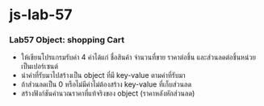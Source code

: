 # js-lab-57
### Lab57 Object: shopping Cart
- ให้เขียนโปรแกรมรับค่า 4 ค่าได้แก่ ชื่อสินค้า จำนวนที่ขาย ราคาต่อชิ้น และส่วนลดต่อชิ้นหน่วยเป็นเปอร์เซนต์
- นำค่าที่รับมาไปสร้างเป็น object ที่มี key-value ตามค่าที่รับมา 
- ถ้าส่วนลดเป็น 0 หรือไม่มีค่าไม่ต้องสร้าง key-value ที่เก็บส่วนลด
- สร้างฟังก์ชันคำนวณราคาที่แท้จริงของ object (ราคาหลังหักส่วนลด)
